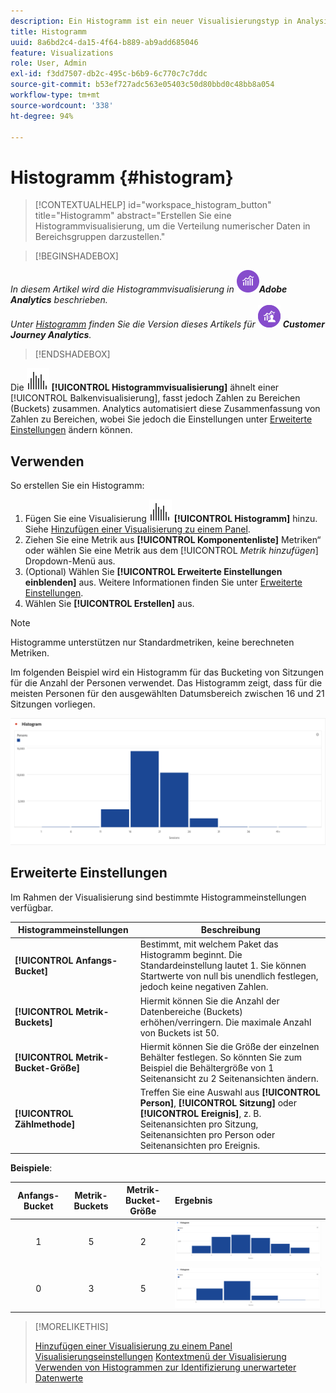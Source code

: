 ```yaml
---
description: Ein Histogramm ist ein neuer Visualisierungstyp in Analysis Workspace.
title: Histogramm
uuid: 8a6bd2c4-da15-4f64-b889-ab9add685046
feature: Visualizations
role: User, Admin
exl-id: f3dd7507-db2c-495c-b6b9-6c770c7c7ddc
source-git-commit: b53ef727adc563e05403c50d80bbd0c48bb8a054
workflow-type: tm+mt
source-wordcount: '338'
ht-degree: 94%

---
```


# Histogramm {#histogram}

<!-- markdownlint-disable MD034 -->

>[!CONTEXTUALHELP]
>id="workspace_histogram_button"
>title="Histogramm"
>abstract="Erstellen Sie eine Histogrammvisualisierung, um die Verteilung numerischer Daten in Bereichsgruppen darzustellen."

<!-- markdownlint-enable MD034 -->


>[!BEGINSHADEBOX]

_In diesem Artikel wird die Histogrammvisualisierung in_ ![AdobeAnalytics](/help/assets/icons/AdobeAnalytics.svg) _&#x200B;**Adobe Analytics** beschrieben._<br/>_Unter [Histogramm](https://experienceleague.adobe.com/de/docs/analytics-platform/using/cja-workspace/visualizations/histogram) finden Sie die Version dieses Artikels für_ ![CustomerJourneyAnalytics](/help/assets/icons/CustomerJourneyAnalytics.svg) _&#x200B;**Customer Journey Analytics**._

>[!ENDSHADEBOX]


Die ![Histogram](/help/assets/icons/Histogram.svg) **[!UICONTROL Histogrammvisualisierung]** ähnelt einer [!UICONTROL Balkenvisualisierung], fasst jedoch Zahlen zu Bereichen (Buckets) zusammen. Analytics automatisiert diese Zusammenfassung von Zahlen zu Bereichen, wobei Sie jedoch die Einstellungen unter [Erweiterte Einstellungen](#advanced-settings) ändern können.

## Verwenden

So erstellen Sie ein Histogramm:

1. Fügen Sie eine Visualisierung ![Histogram](/help/assets/icons/Histogram.svg) **[!UICONTROL Histogramm]** hinzu. Siehe [Hinzufügen einer Visualisierung zu einem Panel](freeform-analysis-visualizations.md#add-visualizations-to-a-panel).
1. Ziehen Sie eine Metrik aus **[!UICONTROL Komponentenliste]** Metriken“ oder wählen Sie eine Metrik aus dem [!UICONTROL *Metrik hinzufügen*] Dropdown-Menü aus.
1. (Optional) Wählen Sie **[!UICONTROL Erweiterte Einstellungen einblenden]** aus. Weitere Informationen finden Sie unter [Erweiterte Einstellungen](#advanced-settings).
1. Wählen Sie **[!UICONTROL Erstellen]** aus.

>[!NOTE]
>
>Histogramme unterstützen nur Standardmetriken, keine berechneten Metriken.

Im folgenden Beispiel wird ein Histogramm für das Bucketing von Sitzungen für die Anzahl der Personen verwendet. Das Histogramm zeigt, dass für die meisten Personen für den ausgewählten Datumsbereich zwischen 16 und 21 Sitzungen vorliegen.

![](assets/histogram.png)

## Erweiterte Einstellungen

Im Rahmen der Visualisierung sind bestimmte Histogrammeinstellungen verfügbar.

| Histogrammeinstellungen | Beschreibung |
|---|---|
| **[!UICONTROL Anfangs-Bucket]** | Bestimmt, mit welchem Paket das Histogramm beginnt. Die Standardeinstellung lautet 1. Sie können Startwerte von null bis unendlich festlegen, jedoch keine negativen Zahlen. |
| **[!UICONTROL Metrik-Buckets]** | Hiermit können Sie die Anzahl der Datenbereiche (Buckets) erhöhen/verringern. Die maximale Anzahl von Buckets ist 50. |
| **[!UICONTROL Metrik-Bucket-Größe]** | Hiermit können Sie die Größe der einzelnen Behälter festlegen. So könnten Sie zum Beispiel die Behältergröße von 1 Seitenansicht zu 2 Seitenansichten ändern. |
| **[!UICONTROL Zählmethode]** | Treffen Sie eine Auswahl aus **[!UICONTROL Person]**, **[!UICONTROL Sitzung]** oder **[!UICONTROL Ereignis]**, z. B. Seitenansichten pro Sitzung, Seitenansichten pro Person oder Seitenansichten pro Ereignis. |

<!--Russ or Meike - Check Hit Type link above. -->

**Beispiele**:

| Anfangs-Bucket | Metrik-Buckets | Metrik-Bucket-Größe | Ergebnis |
|:----:|:--:|:--:|:--|
| 1 | 5 | 2 | ![Histogramm, Anfangs-Bucket 1, Metrik-Buckets 5, Metrik-Bucket-Größe 2](assets/histogram-1-5-2.png) |
| 0 | 3 | 5 | ![Histogramm, Anfangs-Bucket 0, Metrik-Buckets 3, Metrik-Bucket-Größe 5](assets/histogram-0-3-5.png) |

>[!MORELIKETHIS]
>
>[Hinzufügen einer Visualisierung zu einem Panel](/help/analyze/analysis-workspace/visualizations/freeform-analysis-visualizations.md#add-visualizations-to-a-panel)
>[Visualisierungseinstellungen](/help/analyze/analysis-workspace/visualizations/freeform-analysis-visualizations.md#settings)
>[Kontextmenü der Visualisierung](/help/analyze/analysis-workspace/visualizations/freeform-analysis-visualizations.md#context-menu)
>[Verwenden von Histogrammen zur Identifizierung unerwarteter Datenwerte](https://experienceleaguecommunities.adobe.com/t5/adobe-analytics-blogs/using-histograms-to-identify-unexpected-data-values/ba-p/596168?profile.language=de)

